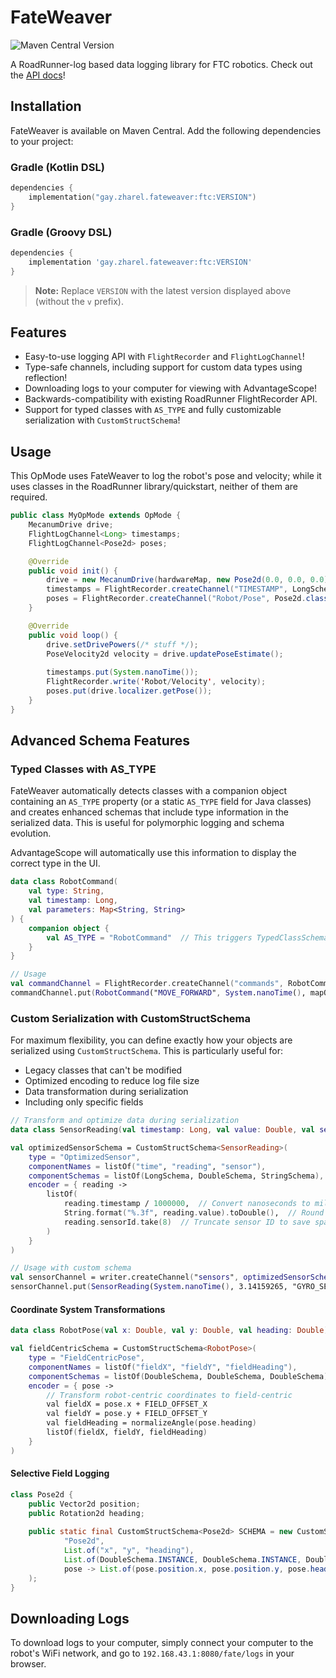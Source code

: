 # FateWeaver

![Maven Central Version](https://img.shields.io/maven-central/v/gay.zharel.fateweaver/ftc?style=for-the-badge&label=Latest%20Version)

A RoadRunner-log based data logging library for FTC robotics.
Check out the [API docs](https://javadoc.io/doc/gay.zharel.fateweaver/ftc/latest/ftc/gay.zharel.hermes.fateweaver/index.html)!

## Installation

FateWeaver is available on Maven Central. Add the following dependencies to your project:

### Gradle (Kotlin DSL)
```kotlin
dependencies {
    implementation("gay.zharel.fateweaver:ftc:VERSION")
}
```

### Gradle (Groovy DSL)
```gradle
dependencies {
    implementation 'gay.zharel.fateweaver:ftc:VERSION'
}
```

> **Note:** Replace `VERSION` with the latest version displayed above
> (without the `v` prefix).

## Features

- Easy-to-use logging API with `FlightRecorder` and `FlightLogChannel`!
- Type-safe channels, including support for custom data types using reflection!
- Downloading logs to your computer for viewing with AdvantageScope!
- Backwards-compatibility with existing RoadRunner FlightRecorder API.
- Support for typed classes with `AS_TYPE` and fully customizable serialization with `CustomStructSchema`!

## Usage

This OpMode uses FateWeaver to log the robot's pose and velocity;
while it uses classes in the RoadRunner library/quickstart,
neither of them are required.

```java
public class MyOpMode extends OpMode {
    MecanumDrive drive;
    FlightLogChannel<Long> timestamps;
    FlightLogChannel<Pose2d> poses;

    @Override
    public void init() {
        drive = new MecanumDrive(hardwareMap, new Pose2d(0.0, 0.0, 0.0));
        timestamps = FlightRecorder.createChannel("TIMESTAMP", LongSchema.INSTANCE);
        poses = FlightRecorder.createChannel("Robot/Pose", Pose2d.class);
    }

    @Override
    public void loop() {
        drive.setDrivePowers(/* stuff */);
        PoseVelocity2d velocity = drive.updatePoseEstimate();
        
        timestamps.put(System.nanoTime());
        FlightRecorder.write('Robot/Velocity', velocity);
        poses.put(drive.localizer.getPose());
    }
}
```

## Advanced Schema Features

### Typed Classes with AS_TYPE

FateWeaver automatically detects classes with a companion object containing an `AS_TYPE` property
(or a static `AS_TYPE` field for Java classes)
and creates enhanced schemas that include type information in the serialized data.
This is useful for polymorphic logging and schema evolution.

AdvantageScope will automatically use this information to display the correct type in the UI.

```kotlin
data class RobotCommand(
    val type: String,
    val timestamp: Long,
    val parameters: Map<String, String>
) {
    companion object {
        val AS_TYPE = "RobotCommand"  // This triggers TypedClassSchema
    }
}

// Usage
val commandChannel = FlightRecorder.createChannel("commands", RobotCommand::class.java)
commandChannel.put(RobotCommand("MOVE_FORWARD", System.nanoTime(), mapOf("speed" to "0.8")))
```

### Custom Serialization with CustomStructSchema

For maximum flexibility, you can define exactly how your objects are serialized using `CustomStructSchema`.
This is particularly useful for:
- Legacy classes that can't be modified
- Optimized encoding to reduce log file size
- Data transformation during serialization
- Including only specific fields

```kotlin
// Transform and optimize data during serialization
data class SensorReading(val timestamp: Long, val value: Double, val sensorId: String, val metadata: Map<String, Any>)

val optimizedSensorSchema = CustomStructSchema<SensorReading>(
    type = "OptimizedSensor",
    componentNames = listOf("time", "reading", "sensor"),
    componentSchemas = listOf(LongSchema, DoubleSchema, StringSchema),
    encoder = { reading ->
        listOf(
            reading.timestamp / 1000000,  // Convert nanoseconds to milliseconds
            String.format("%.3f", reading.value).toDouble(),  // Round to 3 decimal places
            reading.sensorId.take(8)  // Truncate sensor ID to save space
        )
    }
)

// Usage with custom schema
val sensorChannel = writer.createChannel("sensors", optimizedSensorSchema)
sensorChannel.put(SensorReading(System.nanoTime(), 3.14159265, "GYRO_SENSOR_001", mapOf()))
```

#### Coordinate System Transformations

```kotlin
data class RobotPose(val x: Double, val y: Double, val heading: Double)

val fieldCentricSchema = CustomStructSchema<RobotPose>(
    type = "FieldCentricPose",
    componentNames = listOf("fieldX", "fieldY", "fieldHeading"),
    componentSchemas = listOf(DoubleSchema, DoubleSchema, DoubleSchema),
    encoder = { pose ->
        // Transform robot-centric coordinates to field-centric
        val fieldX = pose.x + FIELD_OFFSET_X
        val fieldY = pose.y + FIELD_OFFSET_Y
        val fieldHeading = normalizeAngle(pose.heading)
        listOf(fieldX, fieldY, fieldHeading)
    }
)
```

#### Selective Field Logging

```java
class Pose2d {
    public Vector2d position;
    public Rotation2d heading;
    
    public static final CustomStructSchema<Pose2d> SCHEMA = new CustomStructSchema<>(
            "Pose2d",
            List.of("x", "y", "heading"),
            List.of(DoubleSchema.INSTANCE, DoubleSchema.INSTANCE, DoubleSchema.INSTANCE),
            pose -> List.of(pose.position.x, pose.position.y, pose.heading.toDouble())
    );
}
```

## Downloading Logs

To download logs to your computer, simply connect your computer to the robot's WiFi network,
and go to `192.168.43.1:8080/fate/logs` in your browser.